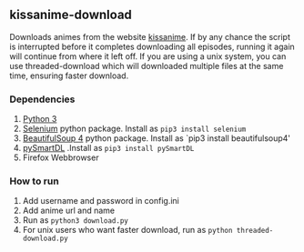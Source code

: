 ## kissanime-download
Downloads animes from the website [kissanime](http://kissanime.to). If by any chance the script is interrupted before it completes downloading all episodes, running it again will continue from where it left off.
If you are using a unix system, you can use threaded-download which will downloaded multiple files at the same time, ensuring faster download.

### Dependencies
1. [Python 3](https://www.python.org/)
2. [Selenium](https://pypi.python.org/pypi/selenium) python package. Install as `pip3 install selenium`
3. [BeautifulSoup 4](https://www.crummy.com/software/BeautifulSoup/) python package. Install as `pip3 install beautifulsoup4'
4. [pySmartDL](https://pypi.python.org/pypi/pySmartDL/) .Install as `pip3 install pySmartDL`
5. Firefox Webbrowser

### How to run
1. Add username and password in config.ini
2. Add anime url and name
3. Run as `python3 download.py`
4. For unix users who want faster download, run as `python threaded-download.py`